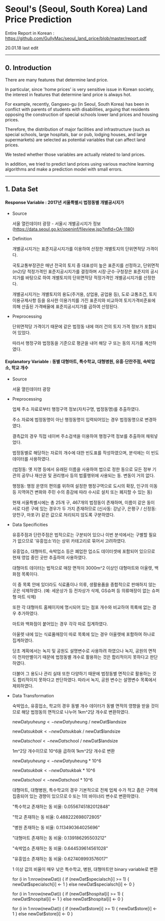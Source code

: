 # Seoul's (Seoul, South Korea) Land Price Prediction

Entire Report in Korean : https://github.com/GullyMac/seoul_land_price/blob/master/report.pdf

20.01.18 last edit

---

## 0. Introduction

There are many features that determine land price.

In particular, since 'home prices' is very sensitive issue in Korean society,
the interest in features that determine land price is always hot.

For example, recently, Gangseo-gu (in Seoul, South Korea) has been in conflict with parents of students with disabilities, 
arguing that residents opposing the construction of special schools lower land prices and housing prices.

Therefore, the distribution of major facilities and infrastructure 
(such as special schools, large hospitals, bar or pub, lodging houses, and large supermarkets) 
are selected as potential variables that can affect land prices.

We tested whether those variables are actually related to land prices.

In addition, we tried to predict land prices using various machine learning algorithms 
and make a prediction model with small errors.

---

## 1. Data Set

#### Response Variable : 2017년 서울특별시 법정동별 개별공시지가

* Source

  서울 열린데이터 광장 - 서울시 개별공시지가 정보 (https://data.seoul.go.kr/openinf/fileview.jsp?infId=OA-1180)
  
  
* Definition

  개별공시지가는 표준지공시지가를 이용하여 산정한 개별토지의 단위면적당 가격이다.
  
  국토교통부장관은 매년 전국의 토지 중 대표성이 높은 표준지를 선정하고, 단위면적(m2)당 적정가격인 표준지공시지가를 결정하며 시장·군수·구청장은 표준지의 공시지가를 바탕으로 하여 개별토지의 단위면적당 적정가격인 개별공시지가를 산정한다.
  
  개별공시지가는 개별토지의 용도(주거용, 상업용, 공업용 등), 도로·교통조건, 토지이용규제사항 등을 유사한 이용가치를 가진 표준지와 비교하여 토지가격비준표에 의해 산출된 가격배율에 표준지공시지가를 곱하여 산정된다.
  
  
* Preprocessing
  
  단위면적당 가격이기 때문에 같은 법정동 내에 여러 건의 토지 가격 정보가 포함되어 있었다.
  
  따라서 행정구와 법정동을 기준으로 평균을 내어 해당 구 또는 동의 지가를 계산하였다.
  
  
#### Explanatory Variable : 동별 대형마트, 특수학교, 대형병원, 유흥·단란주점, 숙박업소, 학교 개수

* Source

  서울 열린데이터 광장
  
* Preprocessing

  업체 주소 자료로부터 행정구역 정보(자치구명, 법정동명)를 추출하였다.
  
  주소 자료에 법정동명이 아닌 행정동명이 입력되어있는 경우 법정동명으로 변경하였다. 
  
  결측값의 경우 직접 네이버 주소검색을 이용하여 행정구역 정보를 추출하여 채워넣었다. 
  
  법정동별로 해당하는 자료의 개수에 대한 빈도표를 작성하였으며, 분석에는 이 빈도 데이터를 사용하였다.
  
  (법정동: 옛 지명 등에서 유래된 이름을 사용하여 법으로 정한 동으로 모든 정부 기관의 공무나 재산권 및 권리행사 등의 법률행위에 사용되는 동. 변동이 거의 없다.
  
  행정동: 행정 운영의 편의를 위하여 설정한 행정구역으로 도시의 확장, 인구의 이동 등 지역여건 변화와 주민 수의 증감에 따라 수시로 설치 또는 폐지할 수 있는 동)
  
  현재 서울특별시에는 총 25개 구, 467개의 법정동이 존재하며, 이름이 같은 동이 서로 다른 구에 있는 경우가 두 가지 존재하므로 (신사동: 강남구, 은평구 / 신정동: 양천구, 마포구) 같은 값으로 처리되지 않도록 구분하였다.


* Data Specificities
  
  유흥주점과 단란주점은 법적으로는 구분되어 있으나 이번 분석에서는 구별할 필요가 없으므로 ’유흥업소’라는 상위 카테고리로 묶어서 고려하였다.
  
  유흥업소, 대형마트, 숙박업소 등은 폐업한 업소도 데이터셋에 포함되어 있으므로 현재 영업 중인 곳만 추출하여 사용하였다.
  
  대형마트 데이터는 법적으로 매장 면적이 3000m^2 이상인 대형마트와 아울렛, 백화점 목록이다. 
  
  이 중 목록 안에 있더라도 식료품이나 의류, 생활용품을 종합적으로 판매하지 않는 곳은 삭제하였다. (예: 세운상가 등 전자상가 삭제, GS슈퍼 등 의류매장이 없는 슈퍼형 마트 삭제)
  
  또한 각 대형마트 홈페이지에 명시되어 있는 점포 개수와 비교하여 목록에 없는 경우 추가하였다.
  
  마트와 백화점이 붙어있는 경우 각각 따로 집계하였다.
  
  아울렛 내에 있는 식료품매장이 따로 목록에 있는 경우 아울렛에 포함하여 하나로 집계하였다.
  
  당초 계획에서는 녹지 및 공원도 설명변수로 사용하려 하였으나 녹지, 공원의 면적이 천차만별이기 때문에 법정동별 개수로 활용하는 것은 합리적이지 못하다고 판단하였다.
  
  더불어 그 용도나 관리 실태 또한 다양하기 때문에 법정동별 면적으로 활용하는 것도 합리적이지 못하다고 판단하였다. 따라서 녹지, 공원 변수는 설명변수 목록에서 제외하였다.


* Data Transformation 
  
  숙박업소, 유흥업소, 학교의 경우 동별 개수 데이터가 동별 면적의 영향을 받을 것이므로 해당 법정동의 면적으로 나누어 1km^2당 개수로 변환하였다.
  
  newDat$yuheung <- newDat$yuheung / newDat$landsize
  
  newDat$sukbak <- newDat$sukbak / newDat$landsize
  
  newDat$school <- newDat$school / newDat$landsize
  
  1m^2당 개수이므로 10^6을 곱하여 1km^2당 개수로 변환
  
  newDat$yuheung <- newDat$yuheung * 10^6
  
  newDat$sukbak <- newDat$sukbak * 10^6
  
  newDat$school <- newDat$school * 10^6
  
  대형마트, 대형병원, 특수학교의 경우 기본적으로 전체 업체 수가 적고 좁은 구역에 집중되어 있는 경향이 있으므로 0 또는 1의 바이너리 변수로 변환하였다.
  
  "특수학교 존재하는 동 비율: 0.0556745182012848"
  
  "학교 존재하는 동 비율: 0.488222698072805"
  
  "병원 존재하는 동 비율: 0.113490364025696"
  
  "대형마트 존재하는 동 비율: 0.139186295503212"
  
  "숙박업소 존재하는 동 비율: 0.644539614561028"
  
  "유흥업소 존재하는 동 비율: 0.627408993576017"
  
  1 이상 값의 비율이 매우 낮은 특수학교, 병원, 대형마트만 binary variable로 변환
  
  for (i in 1:nrow(newDat)) {
    if (newDat$specialsch[i] >= 1) {
      newDat$specialsch[i] <- 1
    } else newDat$specialsch[i] <- 0
  }
  
  for (i in 1:nrow(newDat)) {
    if (newDat$hospital[i] >= 1) {
      newDat$hospital[i] <- 1
    } else newDat$hospital[i] <- 0
  }
  
  for (i in 1:nrow(newDat)) {
    if (newDat$store[i] >= 1) {
      newDat$store[i] <- 1
    } else newDat$store[i] <- 0
  }

